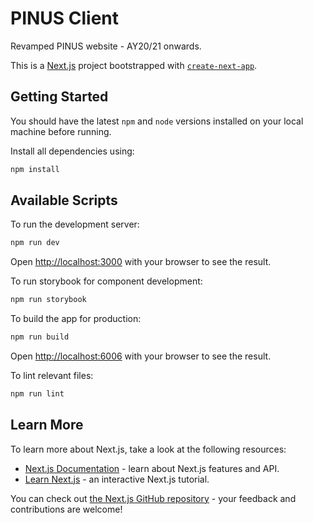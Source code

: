 # PINUS Client

Revamped PINUS website - AY20/21 onwards.

This is a [Next.js](https://nextjs.org/) project bootstrapped with [`create-next-app`](https://github.com/vercel/next.js/tree/canary/packages/create-next-app).

## Getting Started

You should have the latest `npm` and `node` versions installed on your local machine before running.

Install all dependencies using:
```bash
npm install
```

## Available Scripts

To run the development server:

```bash
npm run dev
```

Open [http://localhost:3000](http://localhost:3000) with your browser to see the result.

To run storybook for component development:
```bash
npm run storybook
```

To build the app for production:
```bash
npm run build
```

Open [http://localhost:6006](http://localhost:6006) with your browser to see the result.

To lint relevant files:
```bash
npm run lint
```

## Learn More

To learn more about Next.js, take a look at the following resources:

- [Next.js Documentation](https://nextjs.org/docs) - learn about Next.js features and API.
- [Learn Next.js](https://nextjs.org/learn) - an interactive Next.js tutorial.

You can check out [the Next.js GitHub repository](https://github.com/vercel/next.js/) - your feedback and contributions are welcome!
